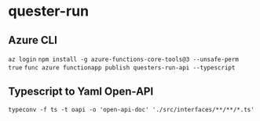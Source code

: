 # quester-run


## Azure CLI
`az login`
`npm install -g azure-functions-core-tools@3 --unsafe-perm true`
`func azure functionapp publish questers-run-api --typescript`

## Typescript to Yaml Open-API
`typeconv -f ts -t oapi -o 'open-api-doc' './src/interfaces/**/**/*.ts'`